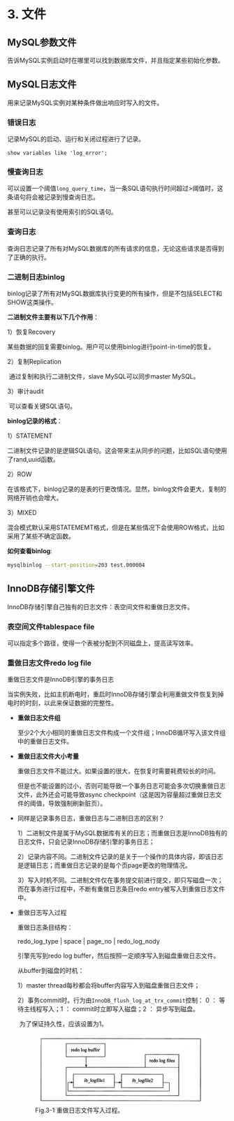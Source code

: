 # 3. 文件

## MySQL参数文件

告诉MySQL实例启动时在哪里可以找到数据库文件，并且指定某些初始化参数。

## MySQL日志文件

用来记录MySQL实例对某种条件做出响应时写入的文件。

### 错误日志

记录MySQL的启动、运行和关闭过程进行了记录。

```mysql
show variables like 'log_error';
```

### 慢查询日志

可以设置一个阈值`long_query_time`，当一条SQL语句执行时间超过$>$阈值时，这条语句将会被记录到慢查询日志。

甚至可以记录没有使用索引的SQL语句。

### 查询日志

查询日志记录了所有对MySQL数据库的所有请求的信息，无论这些请求是否得到了正确的执行。

### 二进制日志binlog

binlog记录了所有对MySQL数据库执行变更的所有操作，但是不包括SELECT和SHOW这类操作。

**二进制文件主要有以下几个作用**：

1）恢复Recovery

​	某些数据的回复需要binlog。用户可以使用binlog进行point-in-time的恢复。

2）复制Replication

​	通过复制和执行二进制文件，slave MySQL可以同步master MySQL。

3）审计audit

​	可以查看关键SQL语句。

**binlog记录的格式**：

1）STATEMENT

​	二进制文件记录的是逻辑SQL语句。这会带来主从同步的问题，比如SQL语句使用了rand,uuid函数。

2）ROW

​	在该格式下，binlog记录的是表的行更改情况。显然，binlog文件会更大，复制的网络开销也会增大。

3）MIXED

​	混合模式默认采用STATEMEMT格式，但是在某些情况下会使用ROW格式，比如采用了某些不确定函数。

**如何查看binlog**:

```bash
mysqlbinlog --start-position=203 test.000004
```



## InnoDB存储引擎文件

InnoDB存储引擎自己独有的日志文件：表空间文件和重做日志文件。

### 表空间文件tablespace file

可以指定多个路径，使得一个表被分配到不同磁盘上，提高读写效率。

### 重做日志文件redo log file

重做日志文件是InnoDB引擎的事务日志

当实例失败，比如主机断电时，重启时InnoDB存储引擎会利用重做文件恢复到掉电时的时刻，以此来保证数据的完整性。

* **重做日志文件组**

  至少2个大小相同的重做日志文件构成一个文件组；InnoDB循环写入该文件组中的重做日志文件。

* **重做日志文件大小考量**

  重做日志文件不能过大。如果设置的很大，在恢复时需要耗费较长的时间。

  但是也不能设置的过小，否则可能导致一个事务日志可能会多次切换重做日志文件，此外还会可能导致async checkpoint（这是因为容量超过重做日志文件的阈值，导致强制刷新脏页）。

* 同样是记录事务日志，重做日志与二进制日志的区别？

  1）二进制文件是属于MySQL数据库有关的日志；而重做日志是InnoDB独有的日志文件，只会记录InnoDB存储引擎的事务日志；

  2）记录内容不同。二进制文件记录的是关于一个操作的具体内容，即该日志是逻辑日志；而重做日志记录的是每个页page更改的物理情况。

  3）写入时机不同。二进制文件仅在事务提交前进行提交，即只写磁盘一次；而在事务进行过程中，不断有重做日志条目redo entry被写入到重做日志文件中。

* 重做日志写入过程

  重做日志条目结构：

  redo_log_type | space | page_no | redo_log_nody

  引擎先写到redo log buffer，然后按照一定顺序写入到磁盘重做日志文件。

  从buffer到磁盘的时机：

  1）master thread每秒都会将buffer内容写入到磁盘重做日志文件；

  2）事务commit时。行为由`InnoDB_flush_log_at_trx_commit`控制：
  	0 ： 等待主线程写入；1  ： commit时立即写入磁盘；2 ： 异步写到磁盘。

  ​	为了保证持久性，应该设置为1。

  <figure>
    <img src="mysql_innodb.assets/image-20210906160005160.png" alt="img" style="zoom: 50%;">
    <figcaption>Fig.3-1 重做日志文件写入过程。</figcaption>
  </figure>

